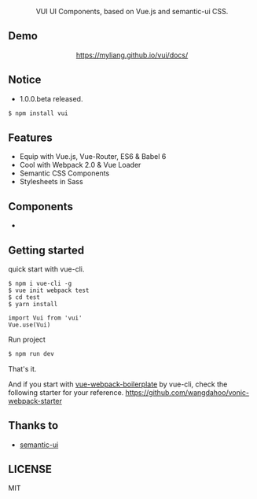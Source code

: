 <p align="center">VUI UI Components, based on Vue.js and semantic-ui CSS.</p>

## Demo
<p align="center">
  <a href="https://myliang.github.io/vui/docs/">https://myliang.github.io/vui/docs/</a>
</p>

## Notice
- 1.0.0.beta released.

```bash
$ npm install vui
```


## Features
- Equip with Vue.js, Vue-Router, ES6 & Babel 6
- Cool with Webpack 2.0 & Vue Loader
- Semantic CSS Components
- Stylesheets in Sass

## Components
- 


## Getting started

quick start with vue-cli.
```
$ npm i vue-cli -g
$ vue init webpack test
$ cd test
$ yarn install
```

```
import Vui from 'vui'
Vue.use(Vui)
```

Run project
```bash
$ npm run dev
```

That's it.

And if you start with [vue-webpack-boilerplate](https://github.com/vuejs-templates/webpack) by vue-cli, check the following starter for your reference.
https://github.com/wangdahoo/vonic-webpack-starter

## Thanks to
- [semantic-ui](http://semantic-ui.cn/)

## LICENSE
MIT
